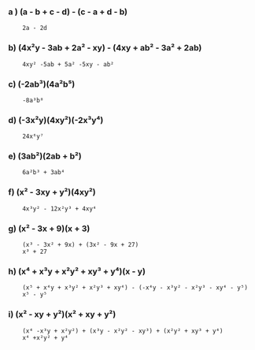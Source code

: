 ### a ) (a - b + c - d) - (c - a + d - b)
        2a - 2d

### b) (4x²y - 3ab + 2a² - xy) - (4xy + ab² - 3a² + 2ab)
        4xy² -5ab + 5a² -5xy - ab²

### c) (-2ab³)(4a²b⁵)
        -8a³b⁸

### d) (-3x²y)(4xy²)(-2x³y⁴)
        24x⁶y⁷

### e) (3ab²)(2ab + b²)
        6a²b³ + 3ab⁴

### f) (x² - 3xy + y²)(4xy²)
        4x³y² - 12x²y³ + 4xy⁴

### g) (x² - 3x + 9)(x + 3)
        (x³ - 3x² + 9x) + (3x² - 9x + 27)
        x³ + 27

### h) (x⁴ + x³y + x²y² + xy³ + y⁴)(x - y)
        (x⁵ + x⁴y + x³y² + x²y³ + xy⁴) - (-x⁴y - x³y² - x²y³ - xy⁴ - y⁵)
        x⁵ - y⁵

### i) (x² - xy + y²)(x² + xy + y²)
        (x⁴ -x³y + x²y²) + (x³y - x²y² - xy³) + (x²y² + xy³ + y⁴)
        x⁴ +x²y² + y⁴